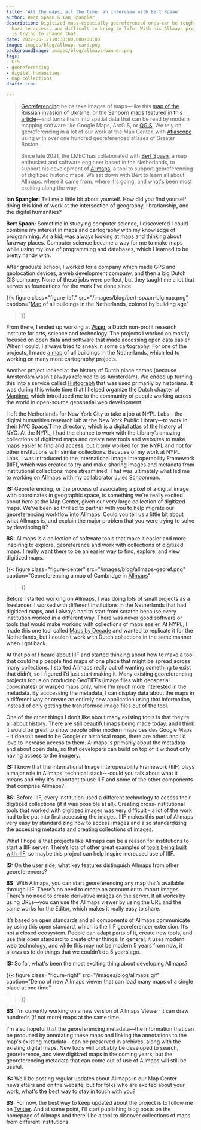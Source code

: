```yaml
---
title: 'All the maps, all the time: an interview with Bert Spaan'
author: Bert Spaan & Ian Spangler
description: Digitized maps—especially georeferenced ones—can be tough to find,
  hard to access, and difficult to bring to life. With his Allmaps project, Bert Spaan
  is trying to change that.
date: 2022-06-17T10:30:00.000+00:00
image: images/blog/allmaps-card.png
backgroundImage: images/blog/allmaps-banner.png
tags:
- GIS
- georeferencing
- digital humanities
- map collections
draft: true

---
```

> [Georeferencing](https://cartinal.leventhalmap.org/guides/georeference.html) helps take images of maps—like this [map of the Russian invasion of Ukraine](https://www.aljazeera.com/wp-content/uploads/2022/03/INTERACTIVE-Russia-Ukraine-map-Who-controls-what-in-Ukraine-DAY-8.png?resize=770%2C513), or the [Sanborn maps featured in this article](https://www.bloomberg.com/news/articles/2014-10-13/the-accidental-revelations-of-sanborn-maps)—and turns them into spatial data that can be read by modern mapping software like Google Maps, ArcGIS, or [QGIS](https://cartinal.leventhalmap.org/guides/get-started-qgis/). We rely on georeferencing in a lot of our work at the Map Center, with [Atlascope](https://atlascope.leventhalmap.org/) using with over one hundred georeferenced atlases of Greater Boston. 
>
> Since late 2021, the LMEC has collaborated with [Bert Spaan](https://bertspaan.nl/), a map enthusiast and software engineer based in the Netherlands, to support his development of [Allmaps](https://allmaps.org/), a tool to support georeferencing of digitized historic maps. We sat down with Bert to learn all about Allmaps: where it came from, where it's going, and what's been most exciting along the way.

<!-- {{<glossary-def "georeference" class="glossaryTooltip">}}georeferencing{{</glossary-def>}} -->

**Ian Spangler:** Tell me a little bit about yourself. How did you find yourself doing this kind of work at the intersection of geography, librarianship, and the digital humanities?

**Bert Spaan:** Sometime in studying computer science, I discovered I could combine my interest in maps and cartography with my knowledge of programming. As a kid, was always looking at maps and thinking about faraway places. Computer science became a way for me to make maps while using my love of programming and databases, which I learned to be pretty handy with.

After graduate school, I worked for a company which made GPS and geolocation devices, a web development company, and then a big Dutch GIS company. None of these jobs were perfect, but they taught me a lot that serves as foundations for the work I've done since.

{{< figure
class="figure-left"
src="/images/blog/bert-spaan-blgmap.png"
caption="[Map](http://code.waag.org/buildings/) of all buildings in the Netherlands, colored by building age" 
>}}

From there, I ended up working at [Waag](https://waag.org/en), a Dutch non-profit research institute for arts, science and technology. The projects I worked on mostly focused on open data and software that made accessing open data easier. When I could, I always tried to sneak in some cartography. For one of the projects, I made [a map](http://code.waag.org/buildings/) of all buildings in the Netherlands, which led to working on many more cartography projects.

Another project looked at the history of Dutch place names (because Amsterdam wasn't always referred to as Amsterdam). We ended up turning this into a service called [Histograph](http://histograph.io/) that was used primarily by historians. It was during this whole time that I helped organize the Dutch chapter of [Maptime](https://maptime.io/), which introduced me to the community of people working across the world in open-source geospatial web development.

I left the Netherlands for New York City to take a job at NYPL Labs—the digital humanities research lab at the New York Public Library—to work in their NYC Space/Time directory, which is a digital atlas of the history of NYC. At the NYPL, I had the chance to work with the Library’s amazing collections of digitized maps and create new tools and websites to make maps easier to find and access, but it only worked for the NYPL and not for other institutions with similar collections. Because of my work at NYPL Labs, I was introduced to the International Image Interoperability Framework (IIIF), which was created to try and make sharing images and metadata from institutional collections more streamlined. That was ultimately what led me to working on Allmaps with my collaborator [Jules Schoonman](https://twitter.com/sammeltassen?lang=en).

**IS:** Georeferencing, or the process of associating a pixel of a digital image with coordinates in geographic space, is something we're really excited about here at the Map Center, given our very large collection of digitized maps. We've been so thrilled to partner with you to help migrate our georeferencing workflow into Allmaps. Could you tell us a little bit about what Allmaps is, and explain the major problem that you were trying to solve by developing it?

**BS:** Allmaps is a collection of software tools that make it easier and more inspiring to explore, georeference and work with collections of digitized maps. I really want there to be an easier way to find, explore, and view digitized maps.

{{< figure
class="figure-center"
src="/images/blog/allmaps-georef.png"
caption="Georeferencing a map of Cambridge in [Allmaps](https://editor.allmaps.org/#/)" 
>}}

Before I started working on Allmaps, I was doing lots of small projects as a freelancer. I worked with different institutions in the Netherlands that had digitized maps, and I always had to start from scratch because every institution worked in a different way. There was never good software or tools that would make working with collections of maps easier. At NYPL, I made this one tool called [Maps by Decade](http://spacetime.nypl.org/maps-by-decade/#/) and wanted to replicate it for the Netherlands, but I couldn’t work with Dutch collections in the same manner when I got back.

At that point I heard about IIIF and started thinking about how to make a tool that could help people find maps of one place that might be spread across many collections. I started Allmaps really out of wanting something to exist that didn’t, so I figured I’d just start making it. Many existing georeferencing projects focus on producing GeoTIFFs (image files with geospatial coordinates) or warped maps only, while I’m much more interested in the metadata. By acccessing the metadata, I can display data about the maps in a different way or create an entirely new application using that information, instead of only getting the transformed image files out of the tool.

One of the other things I don’t like about many existing tools is that they’re all about history. There are still beautiful maps being made today, and I think it would be great to show people other modern maps besides Google Maps – it doesn’t need to be Google or historical maps, there are others and I’d love to increase access to them. Allmaps is primarily about the metadata and about open data, so that developers can build on top of it without only having access to the imagery.

**IS:** I know that the International Image Interoperability Framework (IIIF) plays a major role in Allmaps' technical stack---could you talk about what it means and why it's important to use IIIF and some of the other components that comprise Allmaps?

**BS:** Before IIIF, every institution used a different technology to access their digitized collections (if it was possible at all). Creating cross-institutional tools that worked with digitized images was very difficult - a lot of the work had to be put into first accessing the images. IIIF makes this part of Allmaps very easy by standardizing how to access images and also standardizing the accessing metadata and creating collections of images.

What I hope is that projects like Allmaps can be a reason for institutions to start a IIIF server. There’s lots of other great examples of [tools being built with IIIF](https://github.com/IIIF/awesome-iiif), so maybe this project can help inspire increased use of IIIF. 

**IS:** On the user side, what key features distinguish Allmaps from other georeferencers?

**BS:** With Allmaps, you can start georeferencing any map that’s available through IIIF. There’s no need to create an account or to import images. There’s no need to create derivative images on the server. It all works by using URLs—you can use the Allmaps viewer by using the URL and the same works for the Editor, which makes it really easy to share.

It’s based on open standards and all components of Allmaps communicate by using this open standard, which is the IIIF georeferencer extension. It’s not a closed ecosystem. People can adapt parts of it, create new tools, and use this open standard to create other things. In general, it uses modern web technology, and while this may not be modern 5 years from now, it allows us to do things that we couldn’t do 5 years ago.

**IS:** So far, what's been the most exciting thing about developing Allmaps?

{{< figure
class="figure-right"
src="/images/blog/allmaps.gif"
caption="Demo of new Allmaps viewer that can load many maps of a single place at one time"

>}}

**BS:** I’m currently working on a new version of Allmaps Viewer; it can draw hundreds (if not more) maps at the same time.

I'm also hopeful that the georeferencing metadata—the information that can be produced by annotating these maps and linking the annotations to the map's existing metadata—can be preserved in archives, along with the existing digital maps. New tools will probably be developed to search, georeference, and view digitized maps in the coming years, but the georeferencing metadata that can come out of use of Allmaps will still be useful.

**IS:** We'll be posting regular updates about Allmaps in our Map Center newsletters and on the website, but for folks who are excited about your work, what's the best way to stay in touch with you?

**BS:** For now, the best way to keep updated about the project is to follow me on [Twitter](https://twitter.com/bertspaan). And at some point, I’ll start publishing blog posts on the homepage of Allmaps and there’ll be a tool to discover collections of maps from different institutions.